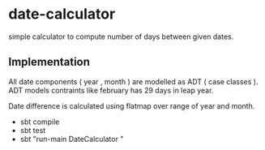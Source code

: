 # date-calculator

simple calculator to compute number of days between given dates.

## Implementation

All date components ( year , month ) are modelled as ADT ( case classes ). 
ADT models contraints  like february has 29 days in leap year.

Date difference is calculated using flatmap over range of year and month.

* sbt compile
* sbt test 
* sbt "run-main DateCalculator <YYYY-MM-DD> <YYYY-MM-DD>"